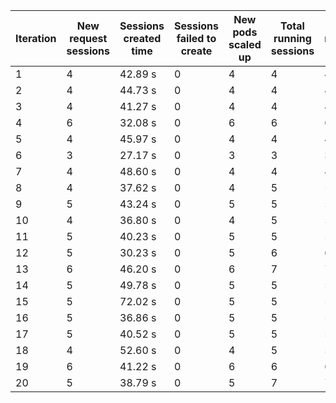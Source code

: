 | Iteration | New request sessions | Sessions created time | Sessions failed to create | New pods scaled up | Total running sessions | Total running pods | Max sessions per pod | Gaps | Sessions closed |
| --------- | -------------------- | --------------------- | ------------------------- | ------------------ | ---------------------- | ------------------ | -------------------- | ---- | --------------- |
| 1         | 4                    | 42.89 s               | 0                         | 4                  | 4                      | 4                  | 1                    | 0    | 4               |
| 2         | 4                    | 44.73 s               | 0                         | 4                  | 4                      | 4                  | 1                    | 0    | 4               |
| 3         | 4                    | 41.27 s               | 0                         | 4                  | 4                      | 4                  | 1                    | 0    | 4               |
| 4         | 6                    | 32.08 s               | 0                         | 6                  | 6                      | 6                  | 1                    | 0    | 6               |
| 5         | 4                    | 45.97 s               | 0                         | 4                  | 4                      | 4                  | 1                    | 0    | 4               |
| 6         | 3                    | 27.17 s               | 0                         | 3                  | 3                      | 3                  | 1                    | 0    | 3               |
| 7         | 4                    | 48.60 s               | 0                         | 4                  | 4                      | 4                  | 1                    | 0    | 3               |
| 8         | 4                    | 37.62 s               | 0                         | 4                  | 5                      | 5                  | 1                    | 0    | 5               |
| 9         | 5                    | 43.24 s               | 0                         | 5                  | 5                      | 5                  | 1                    | 0    | 4               |
| 10        | 4                    | 36.80 s               | 0                         | 4                  | 5                      | 5                  | 1                    | 0    | 5               |
| 11        | 5                    | 40.23 s               | 0                         | 5                  | 5                      | 5                  | 1                    | 0    | 4               |
| 12        | 5                    | 30.23 s               | 0                         | 5                  | 6                      | 6                  | 1                    | 0    | 5               |
| 13        | 6                    | 46.20 s               | 0                         | 6                  | 7                      | 7                  | 1                    | 0    | 7               |
| 14        | 5                    | 49.78 s               | 0                         | 5                  | 5                      | 5                  | 1                    | 0    | 5               |
| 15        | 5                    | 72.02 s               | 0                         | 5                  | 5                      | 5                  | 1                    | 0    | 5               |
| 16        | 5                    | 36.86 s               | 0                         | 5                  | 5                      | 5                  | 1                    | 0    | 5               |
| 17        | 5                    | 40.52 s               | 0                         | 5                  | 5                      | 5                  | 1                    | 0    | 4               |
| 18        | 4                    | 52.60 s               | 0                         | 4                  | 5                      | 5                  | 1                    | 0    | 5               |
| 19        | 6                    | 41.22 s               | 0                         | 6                  | 6                      | 6                  | 1                    | 0    | 4               |
| 20        | 5                    | 38.79 s               | 0                         | 5                  | 7                      | 7                  | 1                    | 0    | 7               |